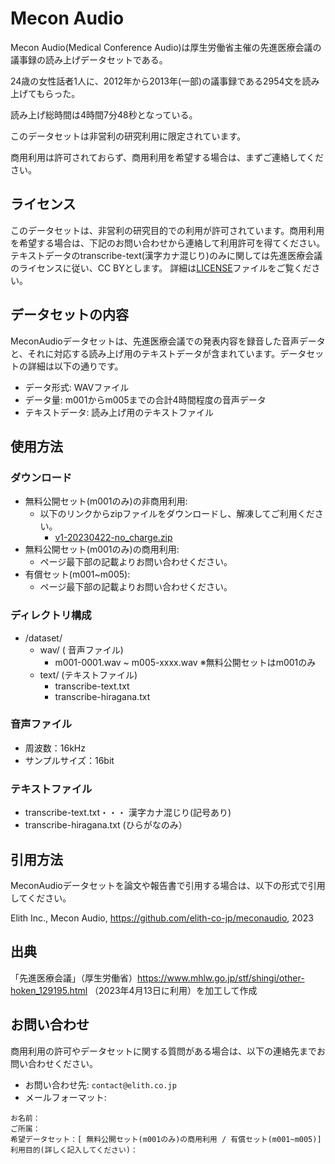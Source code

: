 # Mecon Audio

Mecon Audio(Medical Conference Audio)は厚生労働省主催の先進医療会議の議事録の読み上げデータセットである。


24歳の女性話者1人に、2012年から2013年(一部)の議事録である2954文を読み上げてもらった。

読み上げ総時間は4時間7分48秒となっている。

このデータセットは非営利の研究利用に限定されています。

商用利用は許可されておらず、商用利用を希望する場合は、まずご連絡してください。

## ライセンス

このデータセットは、非営利の研究目的での利用が許可されています。商用利用を希望する場合は、下記のお問い合わせから連絡して利用許可を得てください。
テキストデータのtranscribe-text(漢字カナ混じり)のみに関しては先進医療会議のライセンスに従い、CC BYとします。
詳細は[LICENSE](https://github.com/elith-co-jp/meconaudio/blob/main/LICENSE)ファイルをご覧ください。


## データセットの内容

MeconAudioデータセットは、先進医療会議での発表内容を録音した音声データと、それに対応する読み上げ用のテキストデータが含まれています。データセットの詳細は以下の通りです。

- データ形式: WAVファイル
- データ量: m001からm005までの合計4時間程度の音声データ
- テキストデータ: 読み上げ用のテキストファイル

## 使用方法

### ダウンロード

- 無料公開セット(m001のみ)の非商用利用:
  * 以下のリンクからzipファイルをダウンロードし、解凍してご利用ください。
    * [v1-20230422-no_charge.zip](https://drive.google.com/file/d/1fR3Y-TRdow9T9Se2HQVwHIbJrZBijvV5/view?usp=share_link)
- 無料公開セット(m001のみ)の商用利用:
  * ページ最下部の記載よりお問い合わせください。
- 有償セット(m001~m005):
  * ページ最下部の記載よりお問い合わせください。

### ディレクトリ構成
- /dataset/
  - wav/ ( 音声ファイル)
    - m001-0001.wav ~ m005-xxxx.wav ※無料公開セットはm001のみ
  - text/ (テキストファイル)
    - transcribe-text.txt
    - transcribe-hiragana.txt

### 音声ファイル
- 周波数：16kHz
- サンプルサイズ：16bit

### テキストファイル
- transcribe-text.txt・・・ 漢字カナ混じり(記号あり)
- transcribe-hiragana.txt (ひらがなのみ）

## 引用方法

MeconAudioデータセットを論文や報告書で引用する場合は、以下の形式で引用してください。

Elith Inc., Mecon Audio, https://github.com/elith-co-jp/meconaudio, 2023

## 出典

「先進医療会議」（厚生労働省）https://www.mhlw.go.jp/stf/shingi/other-hoken_129195.html （2023年4月13日に利用）を加工して作成

## お問い合わせ

商用利用の許可やデータセットに関する質問がある場合は、以下の連絡先までお問い合わせください。

- お問い合わせ先: `contact@elith.co.jp`
- メールフォーマット:
```
お名前：
ご所属：
希望データセット：[ 無料公開セット(m001のみ)の商用利用 / 有償セット(m001~m005)]
利用目的(詳しく記入してください)：
```
